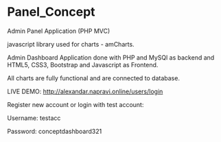 # Panel_Concept
Admin Panel Application (PHP MVC)

javascript library used for charts - amCharts.

Admin Dashboard Application done with PHP and MySQl as backend and HTML5, CSS3, Bootstrap and Javascript as Frontend.

All charts are fully functional and are connected to database.

LIVE DEMO: http://alexandar.napravi.online/users/login

Register new account or login with test account:

Username: testacc

Password: conceptdashboard321



